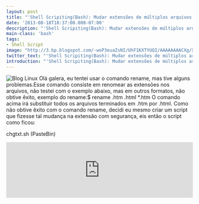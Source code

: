 ```yaml
---
layout: post
title: "'Shell Scripiting(Bash): Mudar extensões de múltiplos arquivos'"
date: '2013-08-18T18:37:00.000-07:00'
description: "'Shell Scripiting(Bash): Mudar extensões de múltiplos arquivos'"
main-class: 'bash'
tags:
- Shell Script
image: "http://3.bp.blogspot.com/-woP3euaZsNI/UhF1KXTYUQI/AAAAAAAACXg/XMnUNB9Lx3g/s72-c/shell+script.png"
twitter_text: "'Shell Scripiting(Bash): Mudar extensões de múltiplos arquivos'"
introduction: "'Shell Scripiting(Bash): Mudar extensões de múltiplos arquivos'"
---
```

![Blog Linux](http://3.bp.blogspot.com/-woP3euaZsNI/UhF1KXTYUQI/AAAAAAAACXg/XMnUNB9Lx3g/s320/shell+script.png "Blog Linux")
 Olá galera, eu tentei usar o comando rename, mas tive alguns problemas.Esse comando consiste em renomear as extensões nos arquivos, não testei com o exemplo abaixo, mas em outros formatos, não obtive êxito, exemplo do rename:$ rename .htm .html *.htm
O comando acima irá substituir todos os arquivos terminados em .htm por .html.
 Como não obtive êxito com o comando rename, decidi eu mesmo criar um script que fizesse tal mudança na extensão com segurança, eis então o script como ficou:
 
 chgtxt.sh (PasteBin)
<iframe src="http://pastebin.com/raw/8CwJ76YR" style="border:none;width:100%;"><iframe>
 
 chgtxt.sh (CodeBlog)
 
 
#!/bin/bash
# ----------------------------------------------------------------------------
# Shell Scripiting(Bash): Mudar extensões de múltiplos arquivos
# Altera o formato de várias extensões de uma só vez
# Uso: ./chgext.sh [formato-antigo] [formato-novo]
# Ex.:(alterar todos as extensões .jpeg para .jpg)
#
#./chgext.sh jpeg jpg
#
# Autor: Marcos da Boa Morte , www.terminalroot.com.br
# Desde: Dom 18 Ago 2013 22:19:26 BRT 
# Versão: 1
# Licença: GPL
# ----------------------------------------------------------------------------
for file in *.$1; do
 mv "$file" "${file/$1/$2}"
done
 
 
Documentação do comando rename:
http://linuxcommand.org/man_pages/rename1.html
